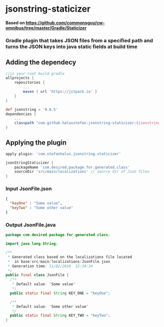# jsonstring-staticizer
#### Based on https://github.com/commonsguy/cw-omnibus/tree/master/Gradle/Staticizer

### Gradle plugin that takes JSON files from a specified path and turns the JSON keys into java static fields at build time

## Adding the dependecy
```gradle
//in your root build.gradle
allprojects {
	repositories {
		...
		maven { url 'https://jitpack.io' }
	}
}

def jsonstring = '0.0.5'
dependencies {
	...
	classpath "com.github.halusstefan:jsonstring-staticizer:$jsonstring"
}
```
## Applying the plugin
```gradle
apply plugin: 'com.stefanhalus.jsonstring.staticizer'

jsonStringStaticizer {
    packageName 'com.desired.package.for.generated.class'
    sourceDir 'src/main/localizations' // source dir of Json files 
}
```

### Input JsonFile.json
```json
{
  "keyOne" : "Some value",
  "keyTwo" : "Some other value"
}
```
### Output JsonFile.java

```java
package com.desired.package.for.generated.class;

import java.lang.String;

/**
 * Generated class based on the localizations file located 
 *  in base/src/main/localizations/JsonFile.json
 * Generation time: 11/02/2018  12:34:34
 */
public final class JsonFile {
  /**
   * Default value: "Some value"
   */
  public static final String KEY_ONE = "keyOne";

  /**
   * Default value: "Some other value"
   */
  public static final String KEY_TWO = "keyTwo";
}
```
